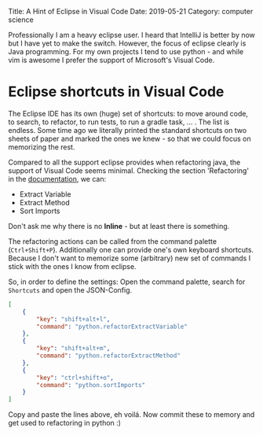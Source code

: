Title: A Hint of Eclipse in Visual Code
Date: 2019-05-21
Category: computer science

Professionally I am a heavy eclipse user. I heard that IntelliJ is better by now
but I have yet to make the switch. However, the focus of eclipse clearly is Java
programming. For my own projects I tend to use python - and while vim is awesome
I prefer the support of Microsoft's Visual Code.

# Eclipse shortcuts in Visual Code

The Eclipse IDE has its own (huge) set of shortcuts: to move around code, to
search, to refactor, to run tests, to run a gradle task, ... . The list is
endless. Some time ago we literally printed the standard shortcuts on two sheets
of paper and marked the ones we knew - so that we could focus on memorizing the
rest.

Compared to all the support eclipse provides when refactoring java, the support
of Visual Code seems minimal. Checking the section 'Refactoring' in the
[documentation](https://code.visualstudio.com/docs/python/editing), we can:

- Extract Variable
- Extract Method
- Sort Imports

Don't ask me why there is no __Inline__ - but at least there is something.

The refactoring actions can be called from the command palette (`Ctrl+Shift+P`).
Additionally one can provide one's own keyboard shortcuts. Because I don't want to
memorize some (arbitrary) new set of commands I stick with the ones I know from
eclipse.

So, in order to define the settings: Open the command palette, search for
`Shortcuts` and open the JSON-Config.

```json
[
    {
        "key": "shift+alt+l",
        "command": "python.refactorExtractVariable"
    },
    {
        "key": "shift+alt+m",
        "command": "python.refactorExtractMethod"
    },
    {
        "key": "ctrl+shift+o",
        "command": "python.sortImports"
    }
]
```

Copy and paste the lines above, eh voilá. Now commit these to memory and get
used to refactoring in python :)